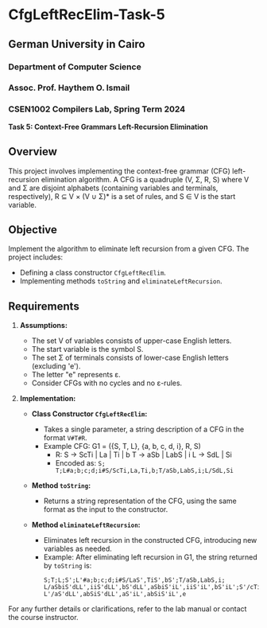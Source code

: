 # CfgLeftRecElim-Task-5

## German University in Cairo
### Department of Computer Science
### Assoc. Prof. Haythem O. Ismail

### CSEN1002 Compilers Lab, Spring Term 2024
**Task 5: Context-Free Grammars Left-Recursion Elimination**

## Overview
This project involves implementing the context-free grammar (CFG) left-recursion elimination algorithm. A CFG is a quadruple (V, Σ, R, S) where V and Σ are disjoint alphabets (containing variables and terminals, respectively), R ⊆ V × (V ∪ Σ)* is a set of rules, and S ∈ V is the start variable.

## Objective
Implement the algorithm to eliminate left recursion from a given CFG. The project includes:
- Defining a class constructor `CfgLeftRecElim`.
- Implementing methods `toString` and `eliminateLeftRecursion`.

## Requirements

1. **Assumptions:**
   - The set V of variables consists of upper-case English letters.
   - The start variable is the symbol S.
   - The set Σ of terminals consists of lower-case English letters (excluding 'e').
   - The letter "e" represents ε.
   - Consider CFGs with no cycles and no ε-rules.

2. **Implementation:**
   - **Class Constructor `CfgLeftRecElim`:**
     - Takes a single parameter, a string description of a CFG in the format `V#T#R`.
     - Example CFG: G1 = ({S, T, L}, {a, b, c, d, i}, R, S)
       - R: S → ScTi | La | Ti | b
              T → aSb | LabS | i
              L → SdL | Si
       - Encoded as: `S; T;L#a;b;c;d;i#S/ScTi,La,Ti,b;T/aSb,LabS,i;L/SdL,Si`

   - **Method `toString`:**
     - Returns a string representation of the CFG, using the same format as the input to the constructor.

   - **Method `eliminateLeftRecursion`:**
     - Eliminates left recursion in the constructed CFG, introducing new variables as needed.
     - Example: After eliminating left recursion in G1, the string returned by `toString` is:
       ```
       S;T;L;S';L'#a;b;c;d;i#S/LaS',TiS',bS';T/aSb,LabS,i;
       L/aSbiS'dLL',iiS'dLL',bS'dLL',aSbiS'iL',iiS'iL',bS'iL';S'/cTiS',e;
       L'/aS'dLL',abSiS'dLL',aS'iL',abSiS'iL',e
       ```

For any further details or clarifications, refer to the lab manual or contact the course instructor.

